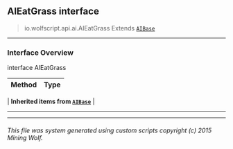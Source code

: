 ## AIEatGrass __interface__

>io.wolfscript.api.ai.AIEatGrass
>Extends [`AIBase`](AIBase.md)

---

### Interface Overview

interface AIEatGrass

Method | Type   
--- | :--- 
 |
__Inherited items from [`AIBase`](AIBase.md)__ |





---



---


###### This file was system generated using custom scripts copyright (c) 2015 Mining Wolf.
	

